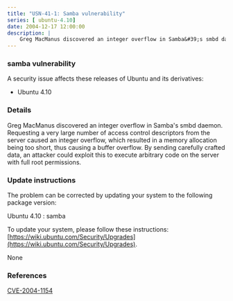 ```yaml
---
title: "USN-41-1: Samba vulnerability"
series: [ ubuntu-4.10]
date: 2004-12-17 12:00:00
description: |
    Greg MacManus discovered an integer overflow in Samba&#39;s smbd daemon. Requesting a very large number of access control descriptors from the server caused an integer overflow, which resulted in a memory allocation being too short, thus causing a buffer overflow. By sending carefully crafted data, an attacker could exploit this to execute arbitrary code on the server with full root permissions.
--- 
```

 
### samba vulnerability

A security issue affects these releases of Ubuntu and its derivatives:

* Ubuntu 4.10

### Details

Greg MacManus discovered an integer overflow in Samba&#39;s smbd daemon. Requesting a very large number of access control descriptors from the server caused an integer overflow, which resulted in a memory allocation being too short, thus causing a buffer overflow. By sending carefully crafted data, an attacker could exploit this to execute arbitrary code on the server with full root permissions.

### Update instructions

The problem can be corrected by updating your system to the following package version:

Ubuntu 4.10
 : samba 

To update your system, please follow these instructions: [https://wiki.ubuntu.com/Security/Upgrades](https://wiki.ubuntu.com/Security/Upgrades).

None

### References

 [CVE-2004-1154](http://people.ubuntu.com/~ubuntu-security/cve/CVE-2004-1154)
 
